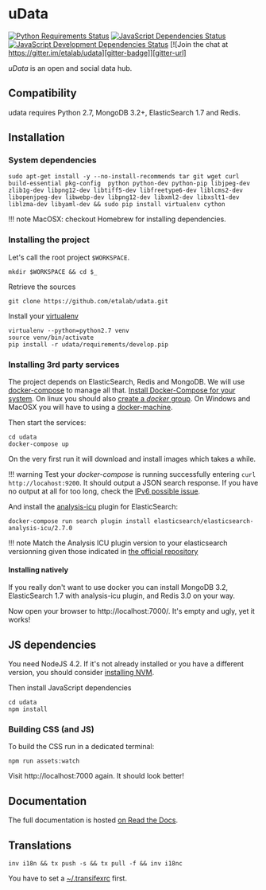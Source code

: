 # uData

[![Python Requirements Status][requires-io-badge]][requires-io-url]
[![JavaScript Dependencies Status][david-dm-badge]][david-dm-url]
[![JavaScript Development Dependencies Status][david-dm-dev-badge]][david-dm-dev-url]
[![Join the chat at https://gitter.im/etalab/udata][gitter-badge]][gitter-url]


_uData_ is an open and social data hub.

## Compatibility

udata requires Python 2.7, MongoDB 3.2+, ElasticSearch 1.7 and Redis.

## Installation

### System dependencies

```shell
sudo apt-get install -y --no-install-recommends tar git wget curl build-essential pkg-config  python python-dev python-pip libjpeg-dev zlib1g-dev libpng12-dev libtiff5-dev libfreetype6-dev liblcms2-dev libopenjpeg-dev libwebp-dev libpng12-dev libxml2-dev libxslt1-dev liblzma-dev libyaml-dev && sudo pip install virtualenv cython
```

!!! note
    MacOSX: checkout Homebrew for installing dependencies.

### Installing the project

Let's call the root project `$WORKSPACE`.

```shell
mkdir $WORKSPACE && cd $_
```

Retrieve the sources

```shell
git clone https://github.com/etalab/udata.git
```

Install your [virtualenv][]

```shell
virtualenv --python=python2.7 venv
source venv/bin/activate
pip install -r udata/requirements/develop.pip
```

### Installing 3rd party services

The project depends on ElasticSearch, Redis and MongoDB. We will use [docker-compose][] to manage all that.
[Install Docker-Compose for your system][docker-compose-install].
On linux you should also [create a _docker_ group][docker-compose-group].
On Windows and MacOSX you will have to using a [docker-machine][].

Then start the services:

```shell
cd udata
docker-compose up
```

On the very first run it will download and install images which takes a while.

!!! warning
    Test your _docker-compose_ is running successfully entering `curl http://locahost:9200`.
    It should output a JSON search response.
    If you have no output at all for too long,
    check the [IPv6 possible issue](https://github.com/docker/docker/issues/2174#issuecomment-35697655).

And install the [analysis-icu][] plugin for ElasticSearch:

```shell
docker-compose run search plugin install elasticsearch/elasticsearch-analysis-icu/2.7.0
```

!!! note
    Match the Analysis ICU plugin version to your elasticsearch versionning
    given those indicated in [the official repository][analysis-icu]

#### Installing natively

If you really don't want to use docker you can install MongoDB 3.2,
ElasticSearch 1.7 with analysis-icu plugin, and Redis 3.0 on your way.

Now open your browser to http://localhost:7000/. It's empty and ugly, yet it works!

## JS dependencies

You need NodeJS 4.2. If it's not already installed or you have a different version,
you should consider [installing NVM][nvm-install].

Then install JavaScript dependencies

```shell
cd udata
npm install
```

### Building CSS (and JS)

To build the CSS run in a dedicated terminal:

```shell
npm run assets:watch
```

Visit http://localhost:7000 again. It should look better!

## Documentation

The full documentation is hosted [on Read the Docs][official-doc].

## Translations

```shell
inv i18n && tx push -s && tx pull -f && inv i18nc
```

You have to set a [~/.transifexrc][transifexrc] first.

[docker-compose]: https://docs.docker.com/compose/
[docker-compose-install]: https://docs.docker.com/compose/install/
[docker-compose-group]: https://docs.docker.com/engine/installation/linux/ubuntulinux/#create-a-docker-group
[docker-machine]: https://docs.docker.com/machine/overview/
[official-doc]: https://udata.readthedocs.org/
[transifexrc]: http://docs.transifex.com/client/config/
[virtualenv]: https://virtualenv.readthedocs.org/
[nvm-install]: https://github.com/creationix/nvm#installation
[analysis-icu]: https://github.com/elastic/elasticsearch-analysis-icu

[requires-io-url]: https://requires.io/github/etalab/udata/requirements/?branch=master
[requires-io-badge]: https://requires.io/github/etalab/udata/requirements.png?branch=master
[david-dm-url]: https://david-dm.org/etalab/udata
[david-dm-badge]: https://img.shields.io/david/etalab/udata.svg
[david-dm-dev-url]: https://david-dm.org/etalab/udata#info=devDependencies
[david-dm-dev-badge]: https://david-dm.org/etalab/udata/dev-status.svg
[gitter-badge]: https://badges.gitter.im/Join%20Chat.svg
[gitter-url]: https://gitter.im/etalab/udata
